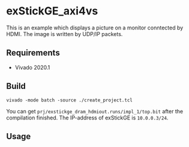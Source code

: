 # exStickGE_axi4vs

This is an example which displays a picture on a monitor conntected by HDMI. The image is written by UDP/IP packets.

## Requirements
- Vivado 2020.1

## Build

```
vivado -mode batch -source ./create_project.tcl
```

You can get `prj/exstickge_dram_hdmiout.runs/impl_1/top.bit` after the compilation finished.
The IP-address of exStickGE is `10.0.0.3/24`.

## Usage


